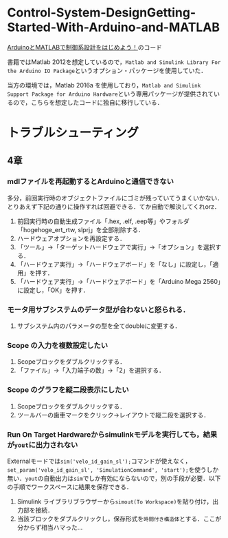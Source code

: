# Control-System-DesignGetting-Started-With-Arduino-and-MATLAB
[ArduinoとMATLABで制御系設計をはじめよう！](http://www.amazon.co.jp/gp/product/4906864007/ref=s9_simh_gw_g14_i1_r?pf_rd_m=AN1VRQENFRJN5&pf_rd_s=desktop-1&pf_rd_r=0C59144QVWXPC53XSNNK&pf_rd_t=36701&pf_rd_p=302362649&pf_rd_i=desktop)のコード

書籍ではMatlab 2012を想定しているので，`Matlab and Simulink Library For the Arduino IO Package`というオプション・パッケージを使用していた．

当方の環境では，Matlab 2016a を使用しており，`Matlab and Simulink Support Package for Arduino Hardware`という専用パッケージが提供されているので，こちらを想定したコードに独自に移行している．

# トラブルシューティング
## 4章
### mdlファイルを再起動するとArduinoと通信できない
多分，前回実行時のオブジェクトファイルにゴミが残っていてうまくいかない．とりあえず下記の通りに操作すれば回避できる．てか自動で解決してくれorz．

1. 前回実行時の自動生成ファイル「.hex, .elf, .eep等」やフォルダ「hogehoge_ert_rtw, slprj」を全部削除する．
1. ハードウェアオプションを再設定する．
 1. 「ツール」→「ターゲットハードウェアで実行」→「オプション」を選択する．
 1. 「ハードウェア実行」→「ハードウェアボード」を「なし」に設定し，「適用」を押す．
 2. 「ハードウェア実行」→「ハードウェアボード」を「Arduino Mega 2560」に設定し，「OK」を押す．

### モータ用サブシステムのデータ型が合わないと怒られる．
1. サブシステム内のパラメータの型を全てdoubleに変更する．

### Scope の入力を複数設定したい
1. Scopeブロックをダブルクリックする．
2. 「ファイル」→「入力端子の数」→「2」を選択する．

### Scope のグラフを縦二段表示にしたい
1. Scopeブロックをダブルクリックする．
2. ツールバーの歯車マークをクリック→レイアウトで縦二段を選択する．

### Run On Target Hardwareからsimulinkモデルを実行しても，結果が`yout`に出力されない
Externalモードでは`sim('velo_id_gain_sl');`コマンドが使えなく，`set_param('velo_id_gain_sl', 'SimulationCommand', 'start');`を使うしか無い．`yout`の自動出力は`sim`でしか有効にならないので，別の手段が必要．以下の手順でワークスペースに結果を保存できる．

1. Simulink ライブラリブラウザーから`simout(To Workspace)`を貼り付け，出力部を接続．
2. 当該ブロックをダブルクリックし，保存形式を`時間付き構造体`とする．ここが分からず相当ハマった...
